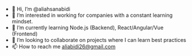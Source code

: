 - 👋 Hi, I’m @aliahsanabidi
- 👀 I’m interested in working for companies with a constant learning mindset.
- 🌱 I’m currently learning Node.js (Backend), React/Angular/Vue (Frontend)
- 💞️ I’m looking to collaborate on projects where I can learn best practices
- 📫 How to reach me aliabidi26@gmail.com

<!---
aliahsanabidi/aliahsanabidi is a ✨ special ✨ repository because its `README.md` (this file) appears on your GitHub profile.
You can click the Preview link to take a look at your changes.
--->
